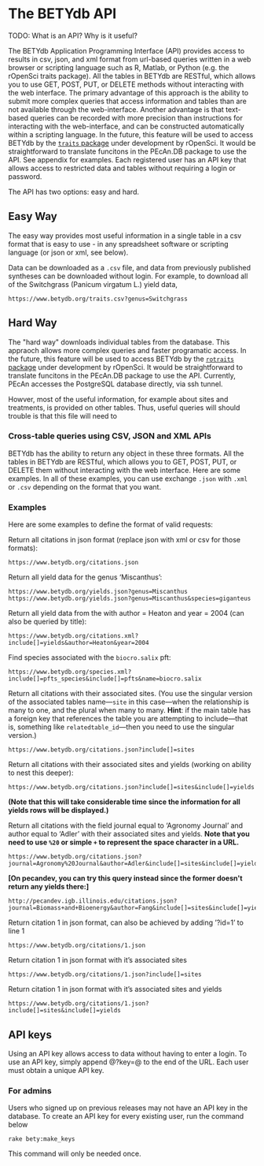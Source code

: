 # The BETYdb API

TODO: What is an API? Why is it useful?

The BETYdb Application Programming Interface (API) provides access to results in csv, json, and xml format from url-based queries written in a web browser or scripting language such as R, Matlab, or Python (e.g. the rOpenSci traits package). All the tables in BETYdb are RESTful, which allows you to use GET, POST, PUT, or DELETE methods without interacting with the web interface. The primary advantage of this approach is the ability to submit more complex queries that access information and tables than are not available through the web-interface. Another advantage is that text-based queries can be recorded with more precision than instructions for interacting with the web-interface, and can be constructed automatically within a scripting language. In the future, this feature will be used to access BETYdb by the [`traits` package](https://github.com/ropensci/traits/issues/3) under development by rOpenSci. It would be straightforward to translate funcitons in the PEcAn.DB package to use the API. See appendix for examples. Each registered user has an API key that allows access to restricted data and tables without requiring a login or password.
 

The API has two options: easy and hard. 

## Easy Way

The easy way provides most useful information in a single table in a csv format that is easy to use - in any spreadsheet software or scripting language (or json or xml, see below). 


Data can be downloaded as a `.csv` file, and data from previously published syntheses can be downloaded without login. For example, to download all of the Switchgrass (Panicum virgatum L.) yield data,

    https://www.betydb.org/traits.csv?genus=Switchgrass

## Hard Way 

The "hard way" downloads individual tables from the database. This appraoch allows more complex queries and faster programatic access. In the future, this feature will be used to access BETYdb by the [`rotraits` package](https://github.com/ropensci/rotraits/issues/3) under development by rOpenSci. It would be straightforward to translate funcitons in the PEcAn.DB package to use the API. Currently, PEcAn accesses the PostgreSQL database directly, via ssh tunnel. 

    
Howver, most of the useful information, for example about sites and treatments, is provided on other tables. Thus, useful queries will should  trouble is that this file will need to 

### Cross-table queries using CSV, JSON and XML APIs

BETYdb has the ability to return any object in these three formats. All the tables in BETYdb are RESTful, which allows you to GET, POST, PUT, or DELETE them without interacting with the web interface. Here are some examples. In all of these examples, you can use exchange `.json` with `.xml` or `.csv` depending on the format that you want.

### Examples

Here are some examples to define the  format of valid requests:

Return all citations in json format (replace json with xml or csv for those formats):

    https://www.betydb.org/citations.json

Return all yield data for the genus ‘Miscanthus’:
  
    https://www.betydb.org/yields.json?genus=Miscanthus
    https://www.betydb.org/yields.json?genus=Miscanthus&species=giganteus 

Return all yield data from the with author = Heaton and year = 2004 (can also be queried by title):

    https://www.betydb.org/citations.xml?include[]=yields&author=Heaton&year=2004

Find species associated with the `biocro.salix` pft:

    https://www.betydb.org/species.xml?include[]=pfts_species&include[]=pfts&name=biocro.salix

 Return all citations with their associated sites.  (You use the singular version of the associated tables name&mdash;`site` in this case&mdash;when the relationship is many to one, and the plural when many to many. **Hint**: if the main table has a foreign key that references the table you are attempting to include&mdash;that is, something like `relatedtable_id`&mdash;then you need to use the singular version.)  

    https://www.betydb.org/citations.json?include[]=sites 

Return all citations with their associated sites and yields (working on ability to nest this deeper):  

    https://www.betydb.org/citations.json?include[]=sites&include[]=yields
    
**(Note that this will take considerable time since the information for all yields rows will be displayed.)**

Return all citations with the field journal equal to ‘Agronomy Journal’ and author equal to ‘Adler’ with their associated sites and yields.  **Note that you need to use `%20` or simple `+` to represent the space character in a URL.** 

    https://www.betydb.org/citations.json?journal=Agronomy%20Journal&author=Adler&include[]=sites&include[]=yields
    
**[On pecandev, you can try this query instead since the former doesn't return any yields there:]**

    http://pecandev.igb.illinois.edu/citations.json?journal=Biomass+and+Bioenergy&author=Fang&include[]=sites&include[]=yields

Return citation 1 in json format, can also be achieved by adding ’?id=1’ to line 1  

    https://www.betydb.org/citations/1.json 

Return citation 1 in json format with it’s associated sites  

    https://www.betydb.org/citations/1.json?include[]=sites 

Return citation 1 in json format with it’s associated sites and yields 

    https://www.betydb.org/citations/1.json?include[]=sites&include[]=yields 

## API keys

Using an API key allows access to data without having to enter a login. To use an API key, simply append @?key=@ to the end of the URL. Each user must obtain a unique API key.

### For admins

Users who signed up on previous releases may not have an API key in the database. To create an API key for every existing user, run the command below

    rake bety:make_keys

This command will only be needed once.


